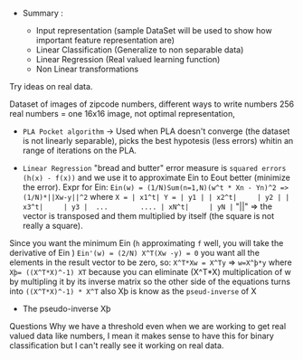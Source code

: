 - Summary :

  - Input representation (sample DataSet will be used to show how important feature representation are)
  - Linear Classification (Generalize to non separable data)
  - Linear Regression (Real valued learning function) 
  - Non Linear transformations

Try ideas on real data.

Dataset of images of zipcode numbers, different ways to write numbers
256 real numbers = one 16x16 image, not optimal representation, 

- `PLA Pocket algorithm` -> Used when PLA doesn't converge (the dataset is not linearly separable), 
picks the best hypotesis (less errors) whitin an range of iterations on the PLA.

- `Linear Regression` "bread and butter" error measure is `squared errors (h(x) - f(x))` and we use it to approximate Ein to Eout better 
(minimize the error).
Expr for Ein: `Ein(w) = (1/N)Sum(n=1,N)(w^t * Xn - Yn)^2 => (1/N)*||Xw-y||^2` where ```X = | x1^t| Y = | y1 |
                                                                                           | x2^t|     | y2 |
										           | x3^t|     | y3 | 
										             ...        ....
										           | xN^t|     | yN |``` 
"||" =>  the vector is transposed and them multiplied by itself (the square is not really a square).


Since you want the minimum Ein (`h` approximating `f` well, you will take the derivative of Ein ) 
 `Ein'(w) = (2/N) X^T(Xw -y) = 0` you want all the elements in the result vector to be zero, so:
 `X^T*Xw = X^Ty` => `w=X^þ*y` where `Xþ= ((X^T*X)^-1) XT` because you can eliminate (X^T*X) multiplication of w by multipling it by its
 inverse matrix so the other side of the equations turns into `((X^T*X)^-1) * X^T` also Xþ is know as the `pseud-inverse` of X
														 
- The pseudo-inverse 
  Xþ




Questions 
Why we have a threshold even when we are working to get real valued data like numbers, I mean it 
makes sense to have this for binary classification but I can't really see it working on real data.

